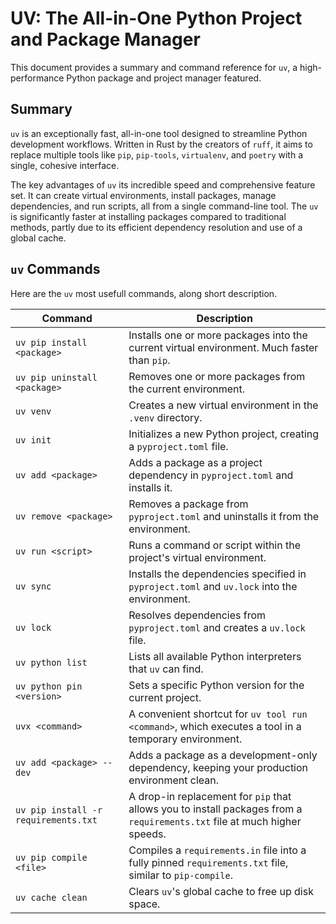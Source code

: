 # UV: The All-in-One Python Project and Package Manager

This document provides a summary and command reference for `uv`, a high-performance Python package and project manager featured.

## Summary

`uv` is an exceptionally fast, all-in-one tool designed to streamline Python development workflows. Written in Rust by the creators of `ruff`, it aims to replace multiple tools like `pip`, `pip-tools`, `virtualenv`, and `poetry` with a single, cohesive interface.

The key advantages of `uv` its incredible speed and comprehensive feature set. It can create virtual environments, install packages, manage dependencies, and run scripts, all from a single command-line tool. The `uv` is significantly faster at installing packages compared to traditional methods, partly due to its efficient dependency resolution and use of a global cache.

## `uv` Commands

Here are the `uv` most usefull commands, along short description.

| Command | Description |
| --- | --- |
| `uv pip install <package>` | Installs one or more packages into the current virtual environment. Much faster than `pip`. |
| `uv pip uninstall <package>` | Removes one or more packages from the current environment. |
| `uv venv` | Creates a new virtual environment in the `.venv` directory. |
| `uv init` | Initializes a new Python project, creating a `pyproject.toml` file. |
| `uv add <package>` | Adds a package as a project dependency in `pyproject.toml` and installs it. |
| `uv remove <package>` | Removes a package from `pyproject.toml` and uninstalls it from the environment. |
| `uv run <script>` | Runs a command or script within the project's virtual environment. |
| `uv sync` | Installs the dependencies specified in `pyproject.toml` and `uv.lock` into the environment. |
| `uv lock` | Resolves dependencies from `pyproject.toml` and creates a `uv.lock` file. |
| `uv python list` | Lists all available Python interpreters that `uv` can find. |
| `uv python pin <version>` | Sets a specific Python version for the current project. |
| `uvx <command>` | A convenient shortcut for `uv tool run <command>`, which executes a tool in a temporary environment. |
| `uv add <package> --dev` | Adds a package as a development-only dependency, keeping your production environment clean. |
| `uv pip install -r requirements.txt` | A drop-in replacement for `pip` that allows you to install packages from a `requirements.txt` file at much higher speeds. |
| `uv pip compile <file>` | Compiles a `requirements.in` file into a fully pinned `requirements.txt` file, similar to `pip-compile`. |
| `uv cache clean` | Clears `uv`'s global cache to free up disk space. |
